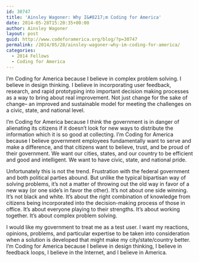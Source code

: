 ```yaml
---
id: 30747
title: 'Ainsley Wagoner: Why I&#8217;m Coding for America'
date: 2014-05-28T15:20:35+00:00
author: Ainsley Wagoner
layout: post
guid: http://www.codeforamerica.org/blog/?p=30747
permalink: /2014/05/28/ainsley-wagoner-why-im-coding-for-america/
categories:
  - 2014 Fellows
  - Coding for America
---
```

<p dir="ltr">
  I’m Coding for America because I believe in complex problem solving. I believe in design thinking. I believe in incorporating user feedback, research, and rapid prototyping into important decision making processes as a way to bring about real improvement. Not just change for the sake of change&#8211; an improved and sustainable model for meeting the challenges on a civic, state, and national level.
</p>

<p dir="ltr">
  I’m Coding for America because I think the government is in danger of alienating its citizens if it doesn&#8217;t look for new ways to distribute the information which it is so good at collecting. I’m Coding for America because I believe government employees fundamentally want to serve and make a difference, and that citizens want to believe, trust, and be proud of their government. We want our cities, states, and our country to be efficient and good and intelligent. We want to have civic, state, and national pride.
</p>

Unfortunately this is not the trend. Frustration with the federal government and both political parties abound. But unlike the typical bipartisan way of solving problems, it&#8217;s not a matter of throwing out the old way in favor of a new way (or one side’s in favor the other). It&#8217;s not about one side winning. It’s not black and white. It&#8217;s about the right combination of knowledge from citizens being incorporated into the decision-making process of those in office. It&#8217;s about everyone playing to their strengths. It&#8217;s about working together. It’s about complex problem solving.

<p dir="ltr">
  I would like my government to treat me as a test user. I want my reactions, opinions, problems, and particular expertise to be taken into consideration when a solution is developed that might make my city/state/country better. I’m Coding for America because I believe in design thinking, I believe in feedback loops, I believe in the Internet, and I believe in America.
</p>
